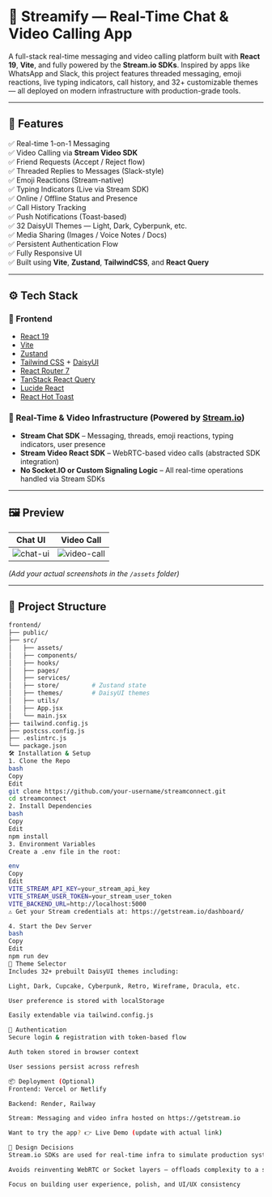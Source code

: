 # 💬 Streamify — Real-Time Chat & Video Calling App

A full-stack real-time messaging and video calling platform built with **React 19**, **Vite**, and fully powered by the **Stream.io SDKs**. Inspired by apps like WhatsApp and Slack, this project features threaded messaging, emoji reactions, live typing indicators, call history, and 32+ customizable themes — all deployed on modern infrastructure with production-grade tools.

---

## 🚀 Features

✅ Real-time 1-on-1 Messaging  
✅ Video Calling via **Stream Video SDK**  
✅ Friend Requests (Accept / Reject flow)  
✅ Threaded Replies to Messages (Slack-style)  
✅ Emoji Reactions (Stream-native)  
✅ Typing Indicators (Live via Stream SDK)  
✅ Online / Offline Status and Presence  
✅ Call History Tracking  
✅ Push Notifications (Toast-based)  
✅ 32 DaisyUI Themes — Light, Dark, Cyberpunk, etc.  
✅ Media Sharing (Images / Voice Notes / Docs)  
✅ Persistent Authentication Flow  
✅ Fully Responsive UI  
✅ Built using **Vite**, **Zustand**, **TailwindCSS**, and **React Query**

---

## ⚙️ Tech Stack

### 🔧 Frontend

- [React 19](https://react.dev/)
- [Vite](https://vitejs.dev/)
- [Zustand](https://github.com/pmndrs/zustand)
- [Tailwind CSS](https://tailwindcss.com/) + [DaisyUI](https://daisyui.com/)
- [React Router 7](https://reactrouter.com/)
- [TanStack React Query](https://tanstack.com/query)
- [Lucide React](https://lucide.dev/)
- [React Hot Toast](https://react-hot-toast.com/)

### 📡 Real-Time & Video Infrastructure (Powered by [Stream.io](https://getstream.io/))

- **Stream Chat SDK** – Messaging, threads, emoji reactions, typing indicators, user presence  
- **Stream Video React SDK** – WebRTC-based video calls (abstracted SDK integration)  
- **No Socket.IO or Custom Signaling Logic** – All real-time operations handled via Stream SDKs

---

## 🖼️ Preview

| Chat UI | Video Call |
|--------|-------------|
| ![chat-ui](./assets/chat-preview.png) | ![video-call](./assets/video-call.png) |

*(Add your actual screenshots in the `/assets` folder)*

---

## 📁 Project Structure

```bash
frontend/
├── public/
├── src/
│   ├── assets/
│   ├── components/
│   ├── hooks/
│   ├── pages/
│   ├── services/
│   ├── store/         # Zustand state
│   ├── themes/        # DaisyUI themes
│   ├── utils/
│   ├── App.jsx
│   └── main.jsx
├── tailwind.config.js
├── postcss.config.js
├── .eslintrc.js
└── package.json
🛠️ Installation & Setup
1. Clone the Repo
bash
Copy
Edit
git clone https://github.com/your-username/streamconnect.git
cd streamconnect
2. Install Dependencies
bash
Copy
Edit
npm install
3. Environment Variables
Create a .env file in the root:

env
Copy
Edit
VITE_STREAM_API_KEY=your_stream_api_key
VITE_STREAM_USER_TOKEN=your_stream_user_token
VITE_BACKEND_URL=http://localhost:5000
⚠️ Get your Stream credentials at: https://getstream.io/dashboard/

4. Start the Dev Server
bash
Copy
Edit
npm run dev
🌈 Theme Selector
Includes 32+ prebuilt DaisyUI themes including:

Light, Dark, Cupcake, Cyberpunk, Retro, Wireframe, Dracula, etc.

User preference is stored with localStorage

Easily extendable via tailwind.config.js

🔐 Authentication
Secure login & registration with token-based flow

Auth token stored in browser context

User sessions persist across refresh

📦 Deployment (Optional)
Frontend: Vercel or Netlify

Backend: Render, Railway

Stream: Messaging and video infra hosted on https://getstream.io

Want to try the app? 👉 Live Demo (update with actual link)

🧠 Design Decisions
Stream.io SDKs are used for real-time infra to simulate production systems

Avoids reinventing WebRTC or Socket layers — offloads complexity to a scalable API

Focus on building user experience, polish, and UI/UX consistency
